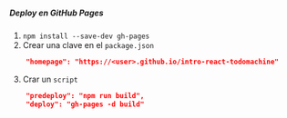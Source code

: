 ##### Deploy en GitHub Pages

1) `npm install --save-dev gh-pages`
2) Crear una clave en el `package.json`

```json
    "homepage": "https://<user>.github.io/intro-react-todomachine"

```

3) Crar un `script`

```json    
    "predeploy": "npm run build",
    "deploy": "gh-pages -d build"
```